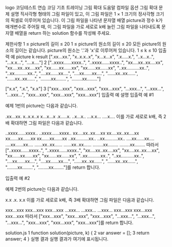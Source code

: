 logo
코딩테스트 연습
코딩 기초 트레이닝
그림 확대
도움말
컴파일 옵션
그림 확대
문제 설명
직사각형 형태의 그림 파일이 있고, 이 그림 파일은 1 × 1 크기의 정사각형 크기의 픽셀로 이루어져 있습니다. 이 그림 파일을 나타낸 문자열 배열 picture과 정수 k가 매개변수로 주어질 때, 이 그림 파일을 가로 세로로 k배 늘린 그림 파일을 나타내도록 문자열 배열을 return 하는 solution 함수를 작성해 주세요.

제한사항
1 ≤ picture의 길이 ≤ 20
1 ≤ picture의 원소의 길이 ≤ 20
모든 picture의 원소의 길이는 같습니다.
picture의 원소는 '.'과 'x'로 이루어져 있습니다.
1 ≤ k ≤ 10
입출력 예
picture	k	result
[".xx...xx.", "x..x.x..x", "x...x...x", ".x.....x.", "..x...x..", "...x.x...", "....x...."]
	2	["..xxxx......xxxx..", "..xxxx......xxxx..", "xx....xx..xx....xx", "xx....xx..xx....xx", "xx......xx......xx", "xx......xx......xx", "..xx..........xx..", "..xx..........xx..", "....xx......xx....", "....xx......xx....", "......xx..xx......", "......xx..xx......", "........xx........", "........xx........"]

    
["x.x", ".x.", "x.x"]	3	["xxx...xxx", "xxx...xxx", "xxx...xxx", "...xxx...", "...xxx...", "...xxx...", "xxx...xxx", "xxx...xxx", "xxx...xxx"]
입출력 예 설명
입출력 예 #1

예제 1번의 picture는 다음과 같습니다.

.xx...xx.
x..x.x..x
x...x...x
.x.....x.
..x...x..
...x.x...
....x....
이를 가로 세로로 k배, 즉 2배 확대하면 그림 파일은 다음과 같습니다.

..xxxx......xxxx..
..xxxx......xxxx..
xx....xx..xx....xx
xx....xx..xx....xx
xx......xx......xx
xx......xx......xx
..xx..........xx..
..xx..........xx..
....xx......xx....
....xx......xx....
......xx..xx......
......xx..xx......
........xx........
........xx........
따라서 ["..xxxx......xxxx..", "..xxxx......xxxx..", "xx....xx..xx....xx", "xx....xx..xx....xx", "xx......xx......xx", "xx......xx......xx", "..xx..........xx..", "..xx..........xx..", "....xx......xx....", "....xx......xx....", "......xx..xx......", "......xx..xx......", "........xx........", "........xx........"]를 return 합니다.

입출력 예 #2

예제 2번의 picture는 다음과 같습니다.

x.x
.x.
x.x
이를 가로 세로로 k배, 즉 3배 확대하면 그림 파일은 다음과 같습니다.

xxx...xxx
xxx...xxx
xxx...xxx
...xxx...
...xxx...
...xxx...
xxx...xxx
xxx...xxx
xxx...xxx
따라서 ["xxx...xxx", "xxx...xxx", "xxx...xxx", "...xxx...", "...xxx...", "...xxx...", "xxx...xxx", "xxx...xxx", "xxx...xxx"]를 return 합니다.

solution.js
1
function solution(picture, k) {
2
    var answer = [];
3
    return answer;
4
}
실행 결과
실행 결과가 여기에 표시됩니다.